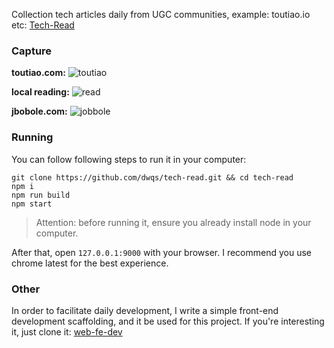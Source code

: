 Collection tech articles daily from UGC communities, example: toutiao.io etc: [Tech-Read](http://tech-read.ido321.com:8080/)

### Capture

**toutiao.com:**
![toutiao](https://segmentfault.com/img/bVuT1l)

**local reading:**
![read](https://segmentfault.com/img/bVuT1q)

**jbobole.com:**
![jobbole](https://segmentfault.com/img/bVuT1s)

### Running

You can follow following steps to run it in your computer:

```
git clone https://github.com/dwqs/tech-read.git && cd tech-read
npm i
npm run build
npm start
```

>Attention: before running it, ensure you already install node in your computer.

After that, open `127.0.0.1:9000` with your browser. I recommend you use chrome latest for the best experience.

### Other

In order to facilitate daily development, I write a simple front-end development scaffolding, and it be used for this project. If you're interesting it, just clone it: [web-fe-dev](https://github.com/dwqs/web-fe-dev)
